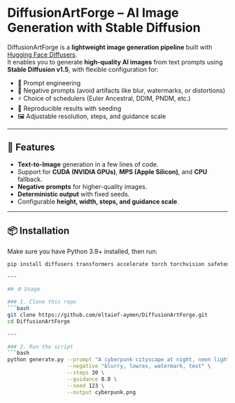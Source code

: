 # DiffusionArtForge – AI Image Generation with Stable Diffusion

DiffusionArtForge is a **lightweight image generation pipeline** built with [Hugging Face Diffusers](https://github.com/huggingface/diffusers).  
It enables you to generate **high-quality AI images** from text prompts using **Stable Diffusion v1.5**, with flexible configuration for:
- 🎨 Prompt engineering
- 🛑 Negative prompts (avoid artifacts like blur, watermarks, or distortions)
- ⚡ Choice of schedulers (Euler Ancestral, DDIM, PNDM, etc.)
- 🔄 Reproducible results with seeding
- 🖼️ Adjustable resolution, steps, and guidance scale

---

## 🚀 Features
- **Text-to-Image** generation in a few lines of code.
- Support for **CUDA (NVIDIA GPUs)**, **MPS (Apple Silicon)**, and **CPU** fallback.
- **Negative prompts** for higher-quality images.
- **Deterministic output** with fixed seeds.
- Configurable **height, width, steps, and guidance scale**.

---

## 📦 Installation
Make sure you have Python 3.9+ installed, then run:

```bash
pip install diffusers transformers accelerate torch torchvision safetensors

---

## ⚙️ Usage

### 1. Clone this repo
```bash
git clone https://github.com/eltaief-aymen/DiffusionArtForge.git
cd DiffusionArtForge

---

### 2. Run the script
```bash
python generate.py --prompt "A cyberpunk cityscape at night, neon lights, cinematic" \
                   --negative "blurry, lowres, watermark, text" \
                   --steps 30 \
                   --guidance 8.0 \
                   --seed 123 \
                   --output cyberpunk.png
